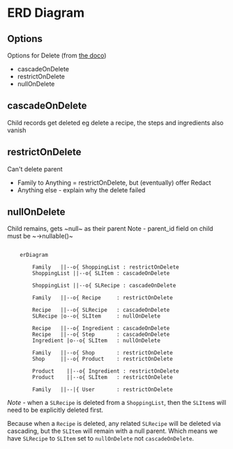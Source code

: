 # ERD Diagram


## Options
Options for Delete (from [the doco](https://laravel.com/docs/9.x/migrations#foreign-key-constraints))
- cascadeOnDelete
- restrictOnDelete
- nullOnDelete

## cascadeOnDelete
Child records get deleted
eg delete a recipe, the steps and ingredients also vanish

## restrictOnDelete
Can't delete parent
- Family to Anything = restrictOnDelete, but (eventually) offer Redact
- Anything else - explain why the delete failed

## nullOnDelete
Child remains, gets ~null~ as their parent
Note - parent_id field on child must be ~->nullable()~

````mermaid

    erDiagram

        Family   ||--o{ ShoppingList : restrictOnDelete
        ShoppingList ||--o{ SLItem : cascadeOnDelete

        ShoppingList ||--o{ SLRecipe : cascadeOnDelete

        Family   ||--o{ Recipe     : restrictOnDelete

        Recipe   ||--o{ SLRecipe   : cascadeOnDelete
        SLRecipe |o--o{ SLItem     : nullOnDelete

        Recipe   ||--o{ Ingredient : cascadeOnDelete
        Recipe   ||--o{ Step       : cascadeOnDelete
        Ingredient |o--o{ SLItem   : nullOnDelete 

        Family   ||--o{ Shop       : restrictOnDelete
        Shop     ||--o{ Product    : restrictOnDelete

        Product    ||--o{ Ingredient : restrictOnDelete
        Product    ||--o{ SLItem   : restrictOnDelete

        Family   ||--|{ User       : restrictOnDelete

````

*Note* - when a `SLRecipe` is deleted from a `ShoppingList`, 
then the `SLItem`s will need to be explicitly deleted first.

Because when a `Recipe` is deleted, any related `SLRecipe`
will be deleted via cascading, but the `SLItem` will remain
with a null parent. Which means we have `SLRecipe` to 
`SLItem` set to  `nullOnDelete` not `cascadeOnDelete`.
